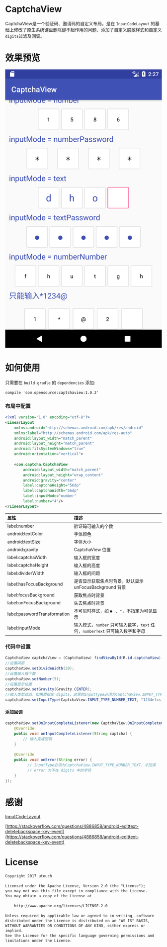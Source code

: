 CaptchaView
==========  
CaptchaView是一个验证码、邀请码的自定义布局，是在 `InputCodeLayout` 的基础上修改了原生系统键盘删除键不起作用的问题、添加了自定义脱敏样式和自定义`digits`过滤及回调。


效果预览
==========  
![img](screenshot.png)  

如何使用
==========  
只需要在 `build.gradle`  的 `dependencies` 添加:

```
compile 'com.opensource:captchaview:1.0.3'
```

### 布局中配置
```xml
<?xml version="1.0" encoding="utf-8"?>
<LinearLayout
    xmlns:android="http://schemas.android.com/apk/res/android"
    xmlns:label="http://schemas.android.com/apk/res-auto"
    android:layout_width="match_parent"
    android:layout_height="match_parent"
    android:fitsSystemWindows="true"
    android:orientation="vertical">

    <com.captcha.CaptchaView
        android:layout_width="match_parent"
        android:layout_height="wrap_content"
        android:gravity="center"
        label:captchaHeight="56dp"
        label:captchaWidth="56dp"
        label:inputMode="number"
        label:number="4"/>
</LinearLayout>
```


属性  | 描述
:------------- | :------------- 
label:number | 验证码可输入的个数
android:textColor | 字体颜色
android:textSize | 字体大小
android:gravity   | CaptchaView 位置
label:captchaWidth | 输入框的宽度
label:captchaHeight| 输入框的高度
label:dividerWidth| 输入框的间距
label:hasFocusBackground| 是否显示获取焦点时背景，默认显示 unFocusBackground 背景
label:focusBackground| 获取焦点时背景
label:unFocusBackground| 失去焦点时背景
label:passwordTransformation| 不可见时样式，如 `● ` 、`*`，不指定为可见显示
label:inputMode| 输入模式，`number` 只可输入数字，`text` 任何，`numberText` 只可输入数字和字母


### 代码中设置

```java
CaptchaView captchaView = (CaptchaView) findViewById(R.id.captchaView);
//设置间距
captchaView.setDivideWidth(20);
//设置输入框个数
captchaView.setNumber(5);
//设置显示位置
captchaView.setGravity(Gravity.CENTER);
//输入类型过滤，如果需指定 digits，这里的InputType必须为CaptchaView.INPUT_TYPE_NUMBER_TEXT才起作用
captchaView.setInputType(CaptchaView.INPUT_TYPE_NUMBER_TEXT, "1234efcsf*");
```

#### 添加回调
```java
captchaView.setOnInputCompleteListener(new CaptchaView.OnInputCompleteCallback() {
    @Override
    public void onInputCompleteListener(String captcha) {
        // 输入完成回调
    }

    @Override
    public void onError(String error) {
    	  // InputType必须为CaptchaView.INPUT_TYPE_NUMBER_TEXT，才回调
    	  // error 为不在 digits 中的字符
    }
});
```
感谢
==========  
[InputCodeLayout](https://github.com/Airsaid/InputCodeLayout) 

[https://stackoverflow.com/questions/4886858/android-edittext-deletebackspace-key-event](https://stackoverflow.com/questions/4886858/android-edittext-deletebackspace-key-event)

License
==========
```
Copyright 2017 utouch

Licensed under the Apache License, Version 2.0 (the "License");
you may not use this file except in compliance with the License.
You may obtain a copy of the License at

    http://www.apache.org/licenses/LICENSE-2.0

Unless required by applicable law or agreed to in writing, software
distributed under the License is distributed on an "AS IS" BASIS,
WITHOUT WARRANTIES OR CONDITIONS OF ANY KIND, either express or implied.
See the License for the specific language governing permissions and
limitations under the License.
```
